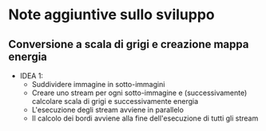# Note aggiuntive sullo sviluppo

## Conversione a scala di grigi e creazione mappa energia

* IDEA 1: 
	- Suddividere immagine in sotto-immagini
	- Creare uno stream per ogni sotto-immagine e (successivamente) calcolare scala di grigi e successivamente energia
	- L'esecuzione degli stream avviene in parallelo
	- Il calcolo dei bordi avviene alla fine dell'esecuzione di tutti gli stream

